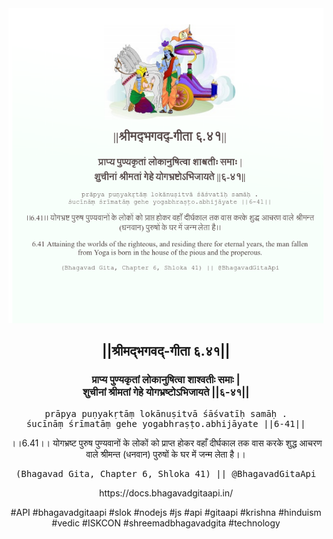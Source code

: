 <img src="../../asset/BG_6_41.png"/>
<center><h2>||श्रीमद्‍भगवद्‍-गीता ६.४१||</h2>
<h3>प्राप्य पुण्यकृतां लोकानुषित्वा शाश्वतीः समाः |<br/>शुचीनां श्रीमतां गेहे योगभ्रष्टोऽभिजायते ||६-४१||</h3>
<pre>prāpya puṇyakṛtāṃ lokānuṣitvā śāśvatīḥ samāḥ .<br/>śucīnāṃ śrīmatāṃ gehe yogabhraṣṭo.abhijāyate ||6-41||</pre>
<p>।।6.41।। योगभ्रष्ट पुरुष पुण्यवानों के लोकों को प्राप्त होकर वहाँ दीर्घकाल तक वास करके शुद्ध आचरण वाले श्रीमन्त (धनवान) पुरुषों के घर में जन्म लेता है।।</p>
<pre>(Bhagavad Gita, Chapter 6, Shloka 41) || @BhagavadGitaApi</pre><p>https://docs.bhagavadgitaapi.in/</p><p>#API #bhagavadgitaapi #slok #nodejs #js #api #gitaapi #krishna #hinduism #vedic #ISKCON #shreemadbhagavadgita #technology</p></center>